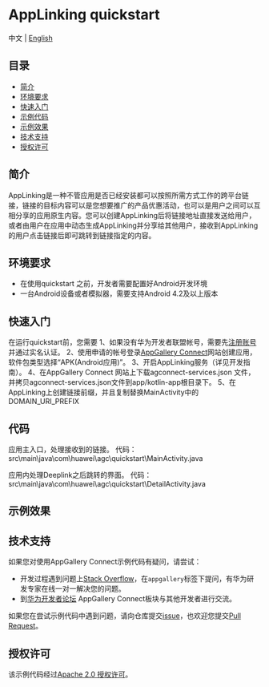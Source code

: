 # AppLinking quickstart

中文 | [English](./README.md)

## 目录

- [简介](#简介)
- [环境要求](#环境要求)
- [快速入门](#快速入门)
- [示例代码](#示例代码)
- [示例效果](#示例效果) 
- [技术支持](#技术支持)
- [授权许可](#授权许可)  

## 简介

AppLinking是一种不管应用是否已经安装都可以按照所需方式工作的跨平台链接，链接的目标内容可以是您想要推广的产品优惠活动，也可以是用户之间可以互相分享的应用原生内容。您可以创建AppLinking后将链接地址直接发送给用户，或者由用户在应用中动态生成AppLinking并分享给其他用户，接收到AppLinking的用户点击链接后即可跳转到链接指定的内容。

## 环境要求

* 在使用quickstart 之前，开发者需要配置好Android开发环境
* 一台Android设备或者模拟器，需要支持Android 4.2及以上版本 

## 快速入门

在运行quickstart前，您需要
1、如果没有华为开发者联盟帐号，需要先[注册账号](https://developer.huawei.com/consumer/en/doc/start/registration-and-verification-0000001053628148)并通过实名认证。
2、使用申请的帐号登录[AppGallery Connect](https://developer.huawei.com/consumer/cn/doc/development/AppGallery-connect-Guides/agc-get-started)网站创建应用，软件包类型选择“APK(Android应用)”。
3、开启AppLinking服务（详见开发指南）。
4、在AppGallery Connect 网站上下载agconnect-services.json 文件，并拷贝agconnect-services.json文件到app/kotlin-app根目录下。
5、在AppLinking上创建链接前缀，并且复制替换MainActivity中的DOMAIN_URI_PREFIX

## 代码

应用主入口，处理接收到的链接。
代码：src\main\java\com\huawei\agc\quickstart\MainActivity.java

应用内处理Deeplink之后跳转的界面。
代码：src\main\java\com\huawei\agc\quickstart\DetailActivity.java

## 示例效果

## 技术支持

如果您对使用AppGallery Connect示例代码有疑问，请尝试：

- 开发过程遇到问题上[Stack Overflow](https://stackoverflow.com/users/14194729/appgallery-connect)，在`appgallery`标签下提问，有华为研发专家在线一对一解决您的问题。
- 到[华为开发者论坛](https://developer.huawei.com/consumer/cn/forum/blockdisplay?fid=18) AppGallery Connect板块与其他开发者进行交流。

如果您在尝试示例代码中遇到问题，请向仓库提交[issue](https://github.com/AppGalleryConnect/agc-demos/issues)，也欢迎您提交[Pull Request](https://github.com/AppGalleryConnect/agc-demos/pulls)。

## 授权许可

该示例代码经过[Apache 2.0 授权许可](http://www.apache.org/licenses/LICENSE-2.0)。
